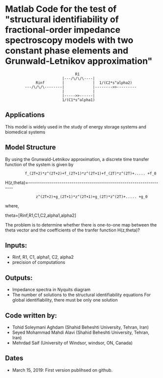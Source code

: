 # Matlab Code for the test of "structural identifiability of fractional-order impedance spectroscopy models with two constant phase elements and Grunwald-Letnikov  approximation"

                                    R1
                              |---/\/\/\----|
                  Rinf        |             |  1/(C2*s^alpha2)
             ---/\/\/\--------|             |-------->>---------
                              |             |
                              |----->>------|
                              1/(C1*s^alpha1)
 
##   Applications
This model is widely used in the study of energy storage systems and biomedical systems
                 

## Model Structure 
By using the Grunwald-Letnikov approximation, a discrete time transfer function of the system is given by
 
             f_(2T+2)*z^(2T+2)+f_(2T+1)*z^(2T+1)+f_(2T)*z^(2T)+..... +f_0
            
H(z,theta)=----------------------------------------------------------------------
 
                  z^(2T+2)+g_(2T+1)*z^(2T+1)+g_(2T)*z^(2T)+..... +g_0
               
 where, 
 
 theta=[Rinf,R1,C1,C2,alpha1,alpha2]
 
 The problem is to determine whether there is one-to-one map between the theta vector and the coefficients of the tranfer function H(z,theta)? 

## Inputs: 
  - Rinf, R1, C1, alpha1, C2, alpha2
  - precision of computations
## Outputs: 
  - Impedance spectra in Nyquits diagram
  - The number of solutions to the structural identifiability equations
  For global identifiability, there must be only one solution 

## Code written by: 
 - Tohid Soleymani Aghdam (Shahid Beheshti University, Tehran, Iran)
 - Seyed Mohammad Mahdi Alavi (Shahid Beheshti University, Tehran, Iran)
 - Mehrdad Saif (University of Windsor, windsor, ON, Canada)
 
## Dates
 - March 15, 2019: First version publihsed on github.
